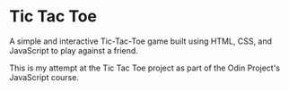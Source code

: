 # Tic Tac Toe

A simple and interactive Tic-Tac-Toe game built using HTML, CSS, and JavaScript to play against a friend.

This is my attempt at the Tic Tac Toe project as part of the Odin Project's JavaScript course.